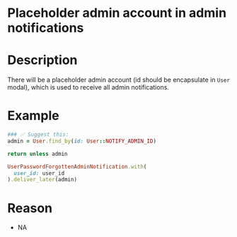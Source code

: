 # Placeholder admin account in admin notifications
# Description
There will be a placeholder admin account (id should be encapsulate in `User` modal), which is used to receive all admin notifications.

# Example
```ruby
### ✅ Suggest this:
admin = User.find_by(id: User::NOTIFY_ADMIN_ID)

return unless admin

UserPasswordForgottenAdminNotification.with(
  user_id: user_id
).deliver_later(admin)
```

# Reason
- NA
